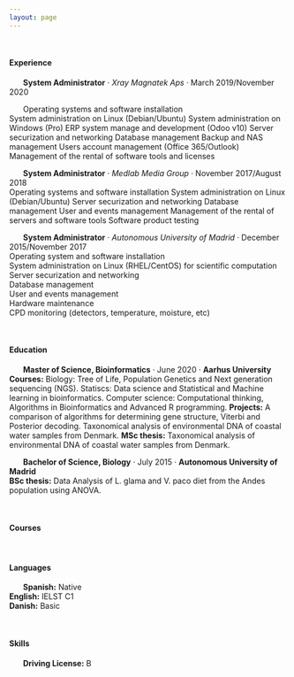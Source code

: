 ```yaml
---
layout: page
---
```

<style>
p {
  text-indent: 25px;
}
</style>

<p>&nbsp;</p>

<h4>Experience</h4>

**System Administrator** · _Xray Magnatek Aps_ · March 2019/November 2020<br>
<p>Operating systems and software installation<br>
    System administration on Linux (Debian/Ubuntu)
    System administration on Windows (Pro)
    ERP system manage and development (Odoo v10)
    Server securization and networking
    Database management
    Backup and NAS management
    Users account management (Office 365/Outlook)
    Management of the rental of software tools and licenses

**System Administrator** · _Medlab Media Group_ · November 2017/August 2018<br>
    Operating systems and software installation
    System administration on Linux (Debian/Ubuntu)
    Server securization and networking
    Database management
    User and events management
    Management of the rental of servers and software tools
    Software product testing

**System Administrator** · _Autonomous University of Madrid_ · December 2015/November 2017<br>
    Operating system and software installation<br>
    System administration on Linux (RHEL/CentOS) for scientific computation<br>
    Server securization and networking<br>
    Database management<br>
    User and events management<br>
    Hardware maintenance<br>
    CPD monitoring (detectors, temperature, moisture, etc)<br>

<p>&nbsp;</p>

<h4>Education</h4>

**Master of Science, Bioinformatics** · June 2020 · **Aarhus University**<br>
    **Courses:**
	    Biology: Tree of Life, Population Genetics and Next generation sequencing (NGS).
	    Statiscs: Data science and Statistical and Machine learning in bioinformatics.
	    Computer science: Computational thinking, Algorithms in Bioinformatics and Advanced R programming.
    **Projects:**
	    A comparison of algorithms for determining gene structure, Viterbi and Posterior decoding.
	    Taxonomical analysis of environmental DNA of coastal water samples from Denmark.
    **MSc thesis:**
	    Taxonomical analysis of environmental DNA of coastal water samples from Denmark.

**Bachelor of Science, Biology** · July 2015 · **Autonomous University of Madrid**<br>
    **BSc thesis:**
	    Data Analysis of L. glama and V. paco diet from the Andes population using ANOVA.

<p>&nbsp;</p>

<h4>Courses</h4>

<p>&nbsp;</p>

<h4>Languages</h4>

**Spanish:** Native<br>
**English:** IELST C1<br>
**Danish:** Basic<br>

<p>&nbsp;</p>

<h4>Skills</h4>

**Driving License:** B
